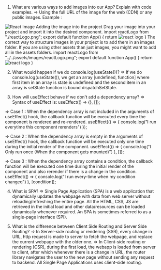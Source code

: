 1) What are various ways to add images into our App? Explain with code examples.
=> Using the full URL of the image for the web (CDN) or any public images. 
Example :
<img src="https://reactjs.org/logo-og.png" alt="React Image" />
Adding the image into the project Drag your image into your project and import it into the desired component.
import reactLogo from "./reactLogo.png";
export default function App() {
  return <img src={reactLogo} alt="react logo" />
}
The correct way to structure images in your project is to add them in an images folder. If you are using other assets than just images, you might want to add all in the assets folders.
import reactLogo from "../../assets/images/reactLogo.png";
export default function App() {
  return <img src={reactLogo} alt="react logo" />
}

2) What would happen if we do console.log(useState())?
=> If we do console.log(useState()), we get an array [undefined, function] where first item in an array is state is undefined and the second item in an array is setState function is bound dispatchSetState.

3) How will useEffect behave if we don't add a dependency array?
=> Syntax of useEffect is:
useEffect(() => {}, []);

=> Case 1 : When the dependency array is not included in the arguments of useEffect() hook, the callback function will be executed every time the component is rendered and re-rendered.
useEffect(() => {
	console.log("I run everytime this component rerenders")
});

=> Case 2 : When the dependency array is empty in the arguments of useEffect() hook, the callback function will be executed only one time during the initial render of the component.
useEffect(() => {
	console.log("I Only run once (When the component gets mounted)")
}, []);

=> Case 3 : When the dependency array contains a condition, the callback function will be executed one time during the initial render of the component and also rerender if there is a change in the condition.
useEffect(() => {
	console.log("I run every-time when my condition changed")
}, [condition]);

4) What is SPA?
=> Single Page Application (SPA) is a web application that dynamically updates the webpage with data from web server without reloading/refreshing the entire page. All the HTML, CSS, JS are retrieved in the initial load and other data/resources can be loaded dynamically whenever required. An SPA is sometimes referred to as a single-page interface (SPI).

5) What is the difference between Client Side Routing and Server Side Routing?
=> In Server-side routing or rendering (SSR), every change in URL, http request is made to server to fetch the webpage, and replace the current webpage with the older one.
=> In Client-side routing or rendering (CSR), during the first load, the webapp is loaded from server to client, after which whenever there is a change in URL, the router library navigates the user to the new page without sending any request to backend. All Single Page Applications uses client-side routing.